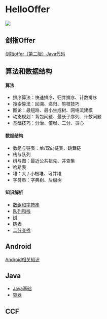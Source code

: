 
# HelloOffer  

<img src="https://img.shields.io/badge/%E5%AD%A6%E4%B9%A0%E8%80%85-zohar.zzh-brightgreen.svg" />

## 剑指Offer

[剑指offer（第二版）Java代码](https://github.com/ZoharAndroid/HelloOffer/blob/master/offer/README.md)

## 算法和数据结构

#### 算法
* 排序算法：快速排序、归并排序、计数排序
* 搜索算法：回溯、递归、剪枝技巧
* 图论：最短路、最小生成树、网络流建模
* 动态规划：背包问题、最长子序列、计数问题
* 基础技巧：分治、倍增、二分、贪心

#### 数据结构
* 数组与链表：单/双向链表、跳舞链
* 栈与队列
* 树与图：最近公共祖先、并查集
* 哈希表
* 堆：大 / 小根堆、可并堆
* 字符串：字典树、后缀树

#### 知识解析
* [数组和字符串](https://github.com/ZoharAndroid/HelloOffer/tree/master/algorithm/%E6%95%B0%E7%BB%84%E5%92%8C%E5%AD%97%E7%AC%A6%E4%B8%B2)
* [队列和栈](https://github.com/ZoharAndroid/HelloOffer/tree/master/algorithm/%E9%98%9F%E5%88%97%E5%92%8C%E6%A0%88)
* [树](https://github.com/ZoharAndroid/HelloOffer/tree/master/algorithm/%E6%A0%91)
* [链表](https://github.com/ZoharAndroid/HelloOffer/tree/master/algorithm/%E9%93%BE%E8%A1%A8)
* [二分查找](https://github.com/ZoharAndroid/HelloOffer/tree/master/algorithm/%E4%BA%8C%E5%88%86%E6%9F%A5%E6%89%BE)

## Android

[Android相关知识](https://github.com/ZoharAndroid/HelloOffer/tree/master/Android)

## Java

* [Java基础](https://github.com/ZoharAndroid/HelloOffer/blob/master/Java/Java%E5%9F%BA%E7%A1%80.md)
* [容器](https://github.com/ZoharAndroid/HelloOffer/blob/master/Java/%E5%AE%B9%E5%99%A8.md)

## CCF
